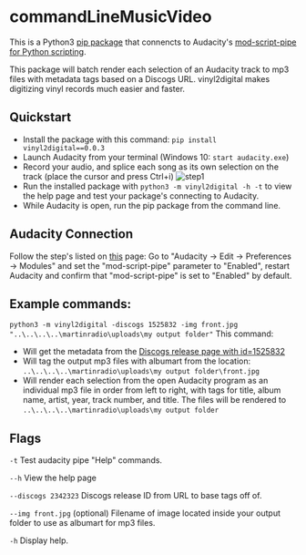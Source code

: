 # commandLineMusicVideo

This is a Python3 [pip package](https://pypi.org/project/vinyl2digital) that connencts to Audacity's [mod-script-pipe for Python scripting](https://manual.audacityteam.org/man/scripting.html).  

This package will batch render each selection of an Audacity track to mp3 files with metadata tags based on a Discogs URL. vinyl2digital makes digitizing vinyl records much easier and faster. 

## Quickstart
* Install the package with this command: ```pip install vinyl2digital==0.0.3```
* Launch Audacity from your terminal (Windows 10: ```start audacity.exe```)
* Record your audio, and splice each song as its own selection on the track (place the cursor and press Ctrl+i)
![step1](https://i.imgur.com/s7ktUmZ.png)
* Run the installed package with ```python3 -m vinyl2digital -h -t``` to view the help page and test your package's connecting to Audacity.
* While Audacity is open, run the pip package from the command line.

## Audacity Connection
Follow the step's listed on [this](https://manual.audacityteam.org/man/scripting.html#Enable_mod-script-pipe) page: Go to "Audacity -> Edit -> Preferences -> Modules" and set the "mod-script-pipe" parameter to "Enabled", restart Audacity and confirm that "mod-script-pipe" is set to "Enabled" by default.

## Example commands:
```python3 -m vinyl2digital -discogs 1525832 -img front.jpg "..\..\..\..\martinradio\uploads\my output folder"```
This command:
* Will get the metadata from the [Discogs release page with id=1525832](https://www.discogs.com/Anthony-And-The-Camp-Suspense/release/1525832) 
* Will tag the output mp3 files with albumart from the location: ```..\..\..\..\martinradio\uploads\my output folder\front.jpg```
* Will render each selection from the open Audacity program as an individual mp3 file in order from left to right, with tags for title, album name, artist, year, track number, and title. The files will be rendered to ```..\..\..\..\martinradio\uploads\my output folder```

## Flags

```-t``` Test audacity pipe "Help" commands.

```--h``` View the help page

```--discogs 2342323``` Discogs release ID from URL to base tags off of.

```--img front.jpg``` (optional) Filename of image located inside your output folder to use as albumart for mp3 files.

```-h``` Display help.
   
